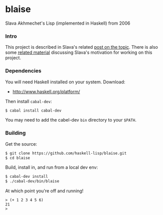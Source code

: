blaise
======

Slava Akhmechet's Lisp (implemented in Haskell) from 2006

### Intro

This project is described in Slava's related
[post on the topic](http://www.defmacro.org/ramblings/lisp-in-haskell.html). 
There is also some 
[related material](http://members.gamedev.net/coffeemug/test/blaise/faq.html)
discussing Slava's motivation for working on this project.

### Dependencies

You will need Haskell installed on your system. Download:
 * http://www.haskell.org/platform/

Then install `cabal-dev`:
```bash
$ cabal install cabal-dev
```

You may need to add the cabel-dev `bin` directory to your `$PATH`.


### Building

Get the source:
```bash
$ git clone https://github.com/haskell-lisp/blaise.git
$ cd blaise
```

Build, install in, and run from a local dev env:
```bash
$ cabal-dev install
$ ./cabal-dev/bin/blaise
```

At which point you're off and running!
```common-lisp
> (+ 1 2 3 4 5 6)
21
>
```
